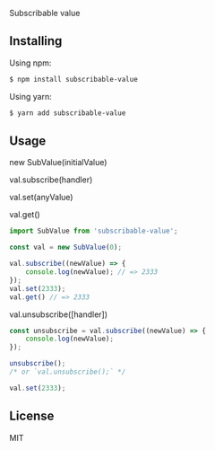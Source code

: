 Subscribable value

## Installing

Using npm:

```bash
$ npm install subscribable-value
```

Using yarn:

```bash
$ yarn add subscribable-value
```

## Usage

new SubValue(initialValue)

val.subscribe(handler)

val.set(anyValue)

val.get()

```js
import SubValue from 'subscribable-value';

const val = new SubValue(0);

val.subscribe((newValue) => {
    console.log(newValue); // => 2333
});
val.set(2333);
val.get() // => 2333
```

val.unsubscribe([handler])

```js
const unsubscribe = val.subscribe((newValue) => {
    console.log(newValue);
});

unsubscribe();
/* or `val.unsubscribe();` */

val.set(2333);
```

## License

MIT

